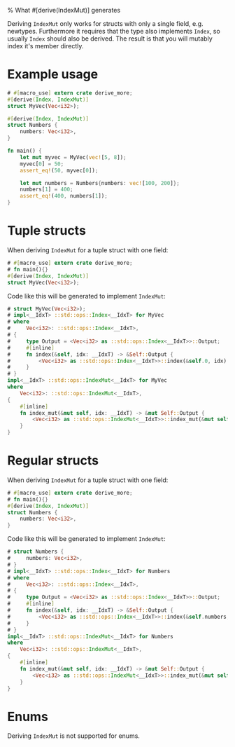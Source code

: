 % What #[derive(IndexMut)] generates

Deriving `IndexMut` only works for structs with only a single field, e.g.
newtypes. Furthermore it requires that the type also implements `Index`, so
usually `Index` should also be derived. The result is that you will mutably
index it's member directly.

# Example usage

```rust
# #[macro_use] extern crate derive_more;
#[derive(Index, IndexMut)]
struct MyVec(Vec<i32>);

#[derive(Index, IndexMut)]
struct Numbers {
    numbers: Vec<i32>,
}

fn main() {
    let mut myvec = MyVec(vec![5, 8]);
    myvec[0] = 50;
    assert_eq!(50, myvec[0]);

    let mut numbers = Numbers{numbers: vec![100, 200]};
    numbers[1] = 400;
    assert_eq!(400, numbers[1]);
}
```


# Tuple structs

When deriving `IndexMut` for a tuple struct with one field:

```rust
# #[macro_use] extern crate derive_more;
# fn main(){}
#[derive(Index, IndexMut)]
struct MyVec(Vec<i32>);
```

Code like this will be generated to implement `IndexMut`:

```rust
# struct MyVec(Vec<i32>);
# impl<__IdxT> ::std::ops::Index<__IdxT> for MyVec
# where
#     Vec<i32>: ::std::ops::Index<__IdxT>,
# {
#     type Output = <Vec<i32> as ::std::ops::Index<__IdxT>>::Output;
#     #[inline]
#     fn index(&self, idx: __IdxT) -> &Self::Output {
#         <Vec<i32> as ::std::ops::Index<__IdxT>>::index(&self.0, idx)
#     }
# }
impl<__IdxT> ::std::ops::IndexMut<__IdxT> for MyVec
where
    Vec<i32>: ::std::ops::IndexMut<__IdxT>,
{
    #[inline]
    fn index_mut(&mut self, idx: __IdxT) -> &mut Self::Output {
        <Vec<i32> as ::std::ops::IndexMut<__IdxT>>::index_mut(&mut self.0, idx)
    }
}
```


# Regular structs


When deriving `IndexMut` for a tuple struct with one field:

```rust
# #[macro_use] extern crate derive_more;
# fn main(){}
#[derive(Index, IndexMut)]
struct Numbers {
    numbers: Vec<i32>,
}
```

Code like this will be generated to implement `IndexMut`:

```rust
# struct Numbers {
#     numbers: Vec<i32>,
# }
# impl<__IdxT> ::std::ops::Index<__IdxT> for Numbers
# where
#     Vec<i32>: ::std::ops::Index<__IdxT>,
# {
#     type Output = <Vec<i32> as ::std::ops::Index<__IdxT>>::Output;
#     #[inline]
#     fn index(&self, idx: __IdxT) -> &Self::Output {
#         <Vec<i32> as ::std::ops::Index<__IdxT>>::index(&self.numbers, idx)
#     }
# }
impl<__IdxT> ::std::ops::IndexMut<__IdxT> for Numbers
where
    Vec<i32>: ::std::ops::IndexMut<__IdxT>,
{
    #[inline]
    fn index_mut(&mut self, idx: __IdxT) -> &mut Self::Output {
        <Vec<i32> as ::std::ops::IndexMut<__IdxT>>::index_mut(&mut self.numbers, idx)
    }
}

```

# Enums

Deriving `IndexMut` is not supported for enums.
